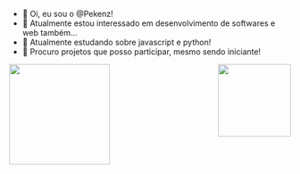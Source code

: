 - 👋 Oi, eu sou o @Pekenz!
- 👀 Atualmente estou interessado em desenvolvimento de softwares e web também...
- 🌱 Atualmente estudando sobre javascript e python!
- 💞️ Procuro projetos que posso participar, mesmo sendo iniciante!

<div>
  <a href="https://github.com/Pekenz">
  <img height="180em" img align ="left" src="https://github-readme-stats.vercel.app/api?username=Pekenz&show_icons=true&theme=dark&include_all_commits=true&count_private=true"/>
  <img height="130em" img align ="right" src="https://github-readme-stats.vercel.app/api/top-langs/?username=Pekenz&layout=compact&langs_count=16&theme=dark"/>
</div>

